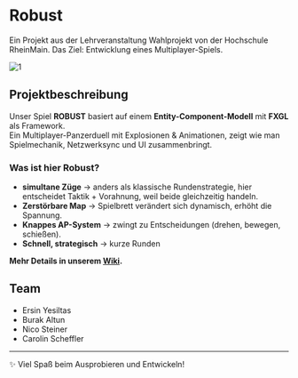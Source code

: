 # Robust 

Ein Projekt aus der Lehrveranstaltung Wahlprojekt von der Hochschule RheinMain.
Das Ziel: Entwicklung eines Multiplayer-Spiels.  

![1](https://github.com/user-attachments/assets/ce9ed5a8-72e6-4950-a2b4-276ad03a069f)


## Projektbeschreibung
Unser Spiel **ROBUST** basiert auf einem **Entity-Component-Modell** mit **FXGL** als Framework.  
Ein Multiplayer-Panzerduell mit Explosionen & Animationen, zeigt wie man Spielmechanik, Netzwerksync und UI zusammenbringt.
### **Was ist hier Robust?**
 - **simultane Züge** →  anders als klassische Rundenstrategie, hier entscheidet Taktik + Vorahnung, weil beide gleichzeitig handeln. 
 - **Zerstörbare Map** → Spielbrett verändert sich dynamisch, erhöht die Spannung. 
 - **Knappes AP-System** → zwingt zu Entscheidungen (drehen, bewegen, schießen). 
 - **Schnell, strategisch** → kurze Runden
 

**Mehr Details in unserem [Wiki]([../../wiki/Home](https://github.com/Robust-Games/robust/wiki)).**

## Team

- Ersin Yesiltas  
- Burak Altun  
- Nico Steiner
- Carolin Scheffler  

---

✨ Viel Spaß beim Ausprobieren und Entwickeln!

